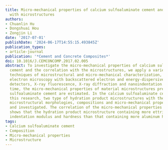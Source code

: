 ```yaml
---
title: Micro-mechanical properties of calcium sulfoaluminate cement and the correlation
  with microstructures
authors:
- Chuanlin Hu
- Dongshuai Hou
- Zongjin Li
date: '2017-07-01'
publishDate: '2024-06-17T14:55:15.493845Z'
publication_types:
- article-journal
publication: '*Cement and Concrete Composites*'
doi: 10.1016/J.CEMCONCOMP.2017.02.005
abstract: To investigate the micro-mechanical properties of calcium sulfoaluminate
  cement and the correlation with the microstructures, we apply a variety of advanced
  techniques of microstructural and micro-mechanical characterization, including scanning
  electron microscopy with backscattered electron and energy-dispersive X-ray spectroscopy
  detectors, X-ray fluorescence, X-ray diffraction and nanoindentation. For the first
  time, the micro-mechanical properties of material microstructures present in a calcium
  sulfoaluminate cement are estimated. In the calcium sulfoaluminate cement used in
  this research, two type of hydration product microstructures with the differentiable
  microstructural morphologies, compositions and micro-mechanical properties are identified
  and investigated. The correlation of the micro-mechanical properties with the microstructures
  shows that the hydration product microstructure containing more ettringite has lower
  indentation modulus and hardness than that containing more aluminum hydroxide.
tags:
- Calcium sulfoaluminate cement
- Composition
- Micro-mechanical properties
- Microstructure
---
```

